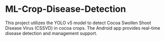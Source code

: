 # ML-Crop-Disease-Detection
This project utilizes the YOLO v5 model to detect Cocoa Swollen Shoot Disease Virus (CSSVD) in cocoa crops. The Android app provides real-time disease detection and management support.
